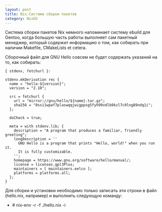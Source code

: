 ```yaml
---
layout: post
title: Nix.Система сборки пакетов
category: NixOS
---
```


Система сборки пакетов Nix немного напоминает систему ebuild для Gentoo, когда большую часть работы выполняет сам пакетный менеджер, который содержит информацию о том, как собирать при наличии Makefile, CMakeLists et cetera.

Сборочный файл для GNU Hello совсем не будет содержать указаний на то, как собирать:

```
{ stdenv, fetchurl }:
 
stdenv.mkDerivation rec {
  name = "hello-${version}";
  version = "2.10";
 
  src = fetchurl {
    url = "mirror://gnu/hello/${name}.tar.gz";
    sha256 = "0ssi1wpaf7plaswqqjwigppsg5fyh99vdlb9kzl7c9lng89ndq1i";
  };
 
  doCheck = true;
 
  meta = with stdenv.lib; {
    description = "A program that produces a familiar, friendly greeting";
    longDescription = ''
      GNU Hello is a program that prints "Hello, world!" when you run it.
      It is fully customizable.
    '';
    homepage = https://www.gnu.org/software/hello/manual/;
    license = licenses.gpl3Plus;
    maintainers = [ maintainers.eelco ];
    platforms = platforms.all;
  };
}
```
Для сборки и установки необходимо только записать эти строки в файл (hello.nix, например) и выполнить следующую команду:


- \# nix-env -r -f ./hello.nix -i